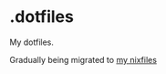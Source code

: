 # .dotfiles
My dotfiles.

Gradually being migrated to [my nixfiles](https://github.com/MrcJkb/nixfiles)
